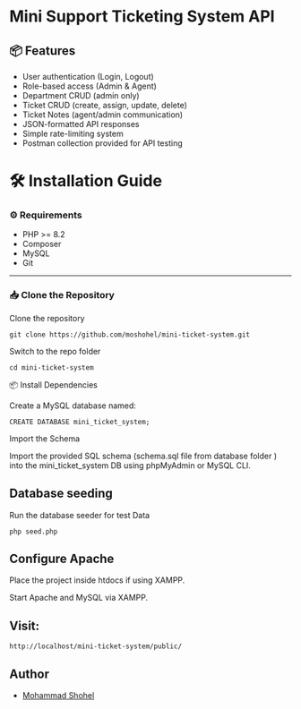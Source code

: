 # Mini Support Ticketing System API

## 📦 Features

- User authentication (Login, Logout)
- Role-based access (Admin & Agent)
- Department CRUD (admin only)
- Ticket CRUD (create, assign, update, delete)
- Ticket Notes (agent/admin communication)
- JSON-formatted API responses
- Simple rate-limiting system
- Postman collection provided for API testing

# 🛠️ Installation Guide

### ⚙️ Requirements

- PHP >= 8.2
- Composer
- MySQL
- Git

---

### 📥 Clone the Repository

Clone the repository

    git clone https://github.com/moshohel/mini-ticket-system.git

Switch to the repo folder

    cd mini-ticket-system

📦 Install Dependencies

Create a MySQL database named:

    CREATE DATABASE mini_ticket_system;

Import the Schema

Import the provided SQL schema (schema.sql file from database folder ) into the mini_ticket_system DB using phpMyAdmin or MySQL CLI.

## Database seeding

Run the database seeder for test Data

    php seed.php

## Configure Apache

Place the project inside htdocs if using XAMPP.

Start Apache and MySQL via XAMPP.

## Visit:

    http://localhost/mini-ticket-system/public/

## Author

- [Mohammad Shohel](https://github.com/moshohel)
